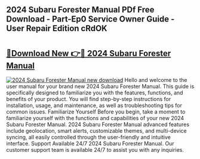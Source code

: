 ## 2024 Subaru Forester Manual PDf Free Download - Part-Ep0 Service Owner Guide - User Repair Edition cRdOK

# <h2><a href="http://bc2500.oget.top/?id=2024+Subaru+Forester+Manual">🔗Download New 👉🔴 2024 Subaru Forester Manual</a></h2>

[![2024 Subaru Forester Manual new download](https://i.imgur.com/5g1atiW.png)](http://bc2500.oget.top/?id=2024+Subaru+Forester+Manual)
Hello and welcome to the user manual for your brand new 2024 Subaru Forester Manual. This guide is specifically designed to familiarize you with the features, functions, and benefits of your product. You will find step-by-step instructions for installation, usage, and maintenance, as well as troubleshooting tips for common issues. Familiarize Yourself Before you begin, take a moment to familiarize yourself with the functions and capabilities of your new 2024 Subaru Forester Manual. 2024 Subaru Forester Manual advanced features include geolocation, smart alerts, customizable themes, and multi-device syncing, all easily controlled through the user-friendly and intuitive interface. Support Available 24/7 2024 Subaru Forester Manual. Our customer support team is available 24/7 to assist you with any inquiries.

